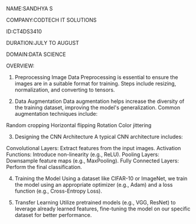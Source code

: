 NAME:SANDHYA S

COMPANY:CODTECH IT SOLUTIONS

ID:CT4DS3410

DURATION:JULY TO AUGUST

DOMAIN:DATA SCIENCE



OVERVIEW:

1. Preprocessing Image Data
Preprocessing is essential to ensure the images are in a suitable format for training. Steps include resizing, normalization, and converting to tensors.

2. Data Augmentation
Data augmentation helps increase the diversity of the training dataset, improving the model's generalization. Common augmentation techniques include:

Random cropping
Horizontal flipping
Rotation
Color jittering

3. Designing the CNN Architecture
A typical CNN architecture includes:

Convolutional Layers: Extract features from the input images.
Activation Functions: Introduce non-linearity (e.g., ReLU).
Pooling Layers: Downsample feature maps (e.g., MaxPooling).
Fully Connected Layers: Perform the final classification.

4. Training the Model
Using a dataset like CIFAR-10 or ImageNet, we train the model using an appropriate optimizer (e.g., Adam) and a loss function (e.g., Cross-Entropy Loss).

5. Transfer Learning
Utilize pretrained models (e.g., VGG, ResNet) to leverage already learned features, fine-tuning the model on our specific dataset for better performance.

